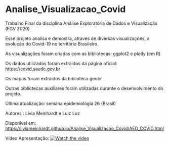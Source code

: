 # Analise_Visualizacao_Covid
Trabalho Final da disciplina Análise Exploratória de Dados e Visualização (FGV 2020)

Esse projeto analisa e demostra, através de diversas visualizações, a evolução do Covid-19 no território Brasileiro. 

As visualizações foram criadas com as bibliotecas: ggplot2 e plotly (em R)

Os dados utilizados foram extraidos da página oficial: https://covid.saude.gov.br

Os mapas foram extraidos da biblioteca geobr

Outras bibliotecas auxiliares foram utilizadas durante o desenvolvimento do projeto. 

Última atualização: semana epidemiológia 26 (Brasil)

Autores : Lívia Meinhardt e Luiz Luz

Disponível em: https://liviameinhardt.github.io/Analise_Visualizacao_Covid/AED_COVID.html


Vídeo Apresentação:
[![Watch the video](https://img.youtube.com/vi/SFKChNxgC4Y/maxresdefault.jpg)](https://youtu.be/SFKChNxgC4Y)

